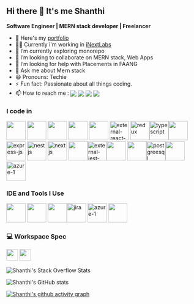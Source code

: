 ## Hi there 👋 It's me Shanthi

**Software Engineer | MERN stack developer | Freelancer**

- 🔭 Here's my [portfolio](https://shanthi.netlify.app/)
- 🧑‍💻 Currently i'm working in [iNextLabs](https://inextlabs.ai/)                                                     
- 🌱 I’m currently exploring monorepo
- 👯 I’m looking to collaborate on MERN stack, Web Apps
- 🤔 I’m looking for help with Placements in FAANG
- 💬 Ask me about Mern stack
- 😄 Pronouns: Techie
- ⚡ Fun fact: Passionate about all things coding.
- 📫 How to reach me : [<img align="center" src="https://img.shields.io/badge/LinkedIn-0077B5?style=for-the-badge&logo=linkedin&logoColor=white" />](https://www.linkedin.com/in/shanthi-b-06065b146/) [<img align="center" src="https://img.shields.io/badge/Gmail-D14836?style=for-the-badge&logo=gmail&logoColor=white" />](mailto:shanthibabu1999@gmail.com) [<img align="center" src="https://img.shields.io/badge/Stack_Overflow-FE7A16?style=for-the-badge&logo=stack-overflow&logoColor=white" />](https://stackoverflow.com/users/14837806/shanthi-b)  [<img align="center" src="https://img.shields.io/badge/WhatsApp-25D366?style=for-the-badge&logo=whatsapp&logoColor=white" />](https://wa.me/+918248540909)

### I code in
<img height="50" width="50" src="https://img.icons8.com/color/48/000000/html-5.png" /> <img height="50" width="50" src="https://img.icons8.com/color/48/000000/css3.png" /> <img height="50" width="50" src="https://img.icons8.com/color/48/000000/sass.png"/> <img height="50" width="50" src="https://img.icons8.com/color/48/000000/bootstrap.png" />
<img height="50" width="50" src="https://img.icons8.com/color/48/000000/javascript.png"/> <img width="50" height="50" src="https://img.icons8.com/external-others-amoghdesign/50/external-react-native-soleicons-fill-vol-1-others-amoghdesign.png" alt="external-react-native-soleicons-fill-vol-1-others-amoghdesign"/> <img width="50" height="50" src="https://img.icons8.com/color/50/redux.png" alt="redux"/><img width="50" height="50" src="https://img.icons8.com/color/48/typescript.png" alt="typescript"/><img height="50" width="50" src="https://img.icons8.com/color/48/000000/nodejs.png"/> <img width="50" height="50" src="https://img.icons8.com/nolan/64/express-js.png" alt="express-js"/> <img width="50" height="50" src="https://img.icons8.com/color/48/nestjs.png" alt="nestjs"/> <img width="50" height="50" src="https://img.icons8.com/nolan/64/nextjs.png" alt="nextjs"/>
<img height="50" width="50" src="https://img.icons8.com/color/48/null/graphql.png"/><img width="50" height="50" src="https://img.icons8.com/external-tal-revivo-color-tal-revivo/50/external-jest-can-collect-code-coverage-information-from-entire-projects-logo-color-tal-revivo.png" alt="external-jest-can-collect-code-coverage-information-from-entire-projects-logo-color-tal-revivo"/><img height="50" width="50" src="https://img.icons8.com/color/48/000000/mongodb.png"/> <img height="50" width="50" src="https://img.icons8.com/color/48/000000/mysql-logo.png"/><img width="50" height="50" src="https://img.icons8.com/color/48/postgreesql.png" alt="postgreesql"/><img height="50" width="50" src="https://img.icons8.com/fluency/48/000000/handlebar-mustache.png"/><img width="50" height="50" src="https://img.icons8.com/fluency/50/azure-1.png" alt="azure-1"/>

### IDE and Tools I Use
<img height="50" width="50" src="https://img.icons8.com/color/48/000000/visual-studio-code-2019.png"/> <img height="50" width="50" src="https://img.icons8.com/color/50/000000/git.png"/> <img height="50" width="50" src="https://img.icons8.com/color/48/000000/figma--v1.png"/><img width="50" height="50" src="https://img.icons8.com/color/48/jira.png" alt="jira"/> <img width="50" height="50" src="https://img.icons8.com/fluency/50/azure-1.png" alt="azure-1"/> <img height="50" src="https://img.shields.io/badge/Netlify-00C7B7?style=for-the-badge&logo=netlify&logoColor=white"/>

### 💻 Workspace Spec
<img height="30" src="https://img.shields.io/badge/Macbook-Pro_M1-ED1C24?style=for-the-badge&logo=apple&logoColor=white"/> <img height="30" src="https://img.shields.io/badge/AMD-Ryzen_5_5000H-ED1C24?style=for-the-badge&logo=amd&logoColor=white"/> 


![Shanthi's Stack Overflow Stats](https://so-stats-kurt-liao.vercel.app/api?user=14837806)

![Shanthi's GitHub stats](https://github-readme-stats.vercel.app/api?username=shanthi1999&theme=dark&show_icons=true&&hide=issues,contribs)

[![Shanthi's github activity graph](https://github-readme-activity-graph.vercel.app/graph?username=shanthi1999&bg_color=000000&color=dbdbdb&line=4c9e5d&point=c7c7c7&area=true&hide_border=true)](https://github.com/ashutosh00710/github-readme-activity-graph)
